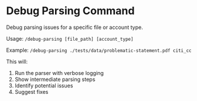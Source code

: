# Debug Parsing Command

Debug parsing issues for a specific file or account type.

Usage: `/debug-parsing [file_path] [account_type]`

Example: `/debug-parsing ./tests/data/problematic-statement.pdf citi_cc`

This will:

1. Run the parser with verbose logging
2. Show intermediate parsing steps
3. Identify potential issues
4. Suggest fixes
